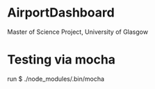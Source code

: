 # AirportDashboard
Master of Science Project, University of Glasgow
# Testing via mocha
run $ ./node_modules/.bin/mocha